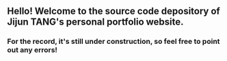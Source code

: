 ## Hello! Welcome to the source code depository of Jijun TANG's personal portfolio website. 

### For the record, it's still under construction, so feel free to point out any errors!

